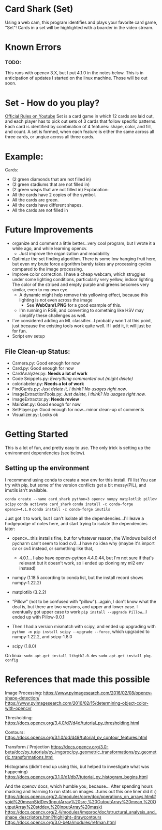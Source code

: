 # Card Shark (Set)
Using a web cam, this program identifies and plays your favorite card game, "Set"! Cards in a set will be highlighted
with a boarder in the video stream. 

# Known Errors
### TODO:
This runs with opencv 3.X, but I put 4.1.0 in the notes below. This is in anticipation of updates I started on the linux
machine. Those will be out soon.

# Set - How do you play?
[Official Rules on Youtube](https://youtu.be/NzXDfSFQ1c0)
Set is a card game in which 12 cards are laid out, and each player has to pick out sets of 3 cards that follow specific 
patterns. Each card is identified by combination of 4 features: shape, color, and fill, and count. A set is formed,
when each feature is either the same across all three cards, or unqiue across all three cards.
# Example:
Cards:
- (2 green diamonds that are not filled in)
- (2 green stadiums that are not filled in)
- (2 green wisps    that are not filled in)
Explanation:
- All the cards have 2 copies of the symbol.
- All the cards are green.
- All the cards have different shapes.
- All the cards are not filled in  
    
# Future Improvements
- organize and comment a little better...very cool program, but I wrote it a while ago, and while learning opencv.
    - Just improve the organization and readability
- Optimize the set finding algorithm. There is some low hanging fruit here, but even my brute force algorithm
barely takes any processing cycles compared to the image processing.
- Improve color correction. I have a cheap webcam, which struggles under some lighting conditions, particularly very 
yellow, indoor lighting. The color of the striped and empty purple and greens becomes very similar, even to my own eye.
    - A dynamic might help remove this yellowing effect, because this lighting is not even across the image
        - See **WebCam1.PNG** for a good example of this.
    - I'm running in RGB, and converting to something like HSV may simplify these challenges as well.
- I've considered adding an ML classifier...I probably won't at this point, just because the existing tools work quite
well. If I add it, it will just be for fun.
- Script env setup

## File Clean-up Status:
- Camera.py: Good enough for now
- Card.py: Good enough for now
- CardAnalyzer.py: **Needs a lot of work**
- Code Snippets.py: *Everything commented out (might delete)*
- colorlabeler.py: **Needs a lot of work**
- FindCards.py: *Just delete it, I think? No usages right now.*
- ImageExtractionTools.py: *Just delete, I think?  No usages right now.*
- ImageExtractor.py: **Needs review**
- MainSet.py: Good enough for now
- SetPlayer.py: Good enough for now...minor clean-up of comments
- Visualizer.py: Looks ok

# Getting Started
This is a lot of fun, and pretty easy to use. The only trick is setting up the environment dependencies (see below).

## Setting up the environment

I recommend using conda to create a new env for this install. I'll list You can try with pip, but some of the version
conflicts get a bit messy(PIL), and imutils isn't available.

`conda create --name card_shark python=3 opencv numpy matplotlib pillow scipy`
`conda activate card_shark`
`conda install -c conda-forge opencv=4.1.0`
`conda install -c conda-forge imutils`

Just got it to work, but I can't isolate all the dependencies...I'll leave a hodgepodge of
notes here, and start trying to isolate the dependencies later:
- opencv...this installs fine, but for whatever reason, the Windows build of pycharm can't seem
to load cv2...I have no idea why (maybe it's import cv or cv4 instead, or something like that, 
    - 4.0.1... I also have opencv-python 4.4.0.44, but I'm not sure if that's relevant
but it doesn't work, so I ended up cloning my ml2 env instead)
- numpy (1.18.5 according to conda list, but the install record shows numpy-1.22.2)
- matplotlib (3.2.2)
- "Pillow" (not to be confused with "pillow")...again, I don't know what the deal is,
but there are two versions, and upper and lower case. I eventually got upper case to work 
`pip install --upgrade Pillow`...I ended up with Pillow-9.0.1
- Then I had a version mismatch with scipy, and ended up upgrading with 
`python -m pip install scipy --upgrade --force`, which upgraded to numpy-1.22.2, and scipy-1.8.0

- scipy (1.8.0)


On linux:
`sudo apt-get install libgtk2.0-dev`
`sudo apt-get install pkg-config`


# References that made this possible
Image Processing:
https://www.pyimagesearch.com/2016/02/08/opencv-shape-detection/
https://www.pyimagesearch.com/2016/02/15/determining-object-color-with-opencv/

Thresholding:
https://docs.opencv.org/3.4.0/d7/d4d/tutorial_py_thresholding.html

Contours:
https://docs.opencv.org/3.1.0/dd/d49/tutorial_py_contour_features.html

Transform / Projection
https://docs.opencv.org/3.0-beta/doc/py_tutorials/py_imgproc/py_geometric_transformations/py_geometric_transformations.html

Histograms (didn't end up using this, but helped to investigate what was happening)
https://docs.opencv.org/3.1.0/d1/db7/tutorial_py_histogram_begins.html

And the opencv docs, which humble you, because...
After spending hours masking and learning to run stats on images...turns out this one liner did it :)
https://docs.opencv.org/2.4/modules/core/doc/operations_on_arrays.html#void%20meanStdDev(InputArray%20src,%20OutputArray%20mean,%20OutputArray%20stddev,%20InputArray%20mask)
https://docs.opencv.org/2.4/modules/imgproc/doc/structural_analysis_and_shape_descriptors.html?highlight=drawcontours
https://docs.opencv.org/3.0-beta/modules/refman.html